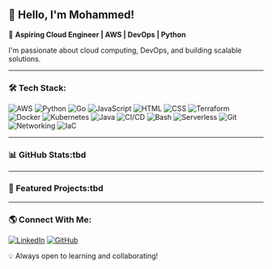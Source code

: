 ## 👋 Hello, I'm Mohammed!

🚀 **Aspiring Cloud Engineer | AWS | DevOps | Python**

 I'm passionate about cloud computing, DevOps, and building scalable solutions.

---

### 🛠️ Tech Stack:
![AWS](https://img.shields.io/badge/AWS-FF9900?style=for-the-badge&logo=amazonaws&logoColor=white)
![Python](https://img.shields.io/badge/Python-3776AB?style=for-the-badge&logo=python&logoColor=white)
![Go](https://img.shields.io/badge/Go-00ADD8?style=for-the-badge&logo=go&logoColor=white)
![JavaScript](https://img.shields.io/badge/JavaScript-F7DF1E?style=for-the-badge&logo=javascript&logoColor=black)
![HTML](https://img.shields.io/badge/HTML5-E34F26?style=for-the-badge&logo=html5&logoColor=white)
![CSS](https://img.shields.io/badge/CSS3-1572B6?style=for-the-badge&logo=css3&logoColor=white)
![Terraform](https://img.shields.io/badge/Terraform-623CE4?style=for-the-badge&logo=terraform&logoColor=white)
![Docker](https://img.shields.io/badge/Docker-2496ED?style=for-the-badge&logo=docker&logoColor=white)
![Kubernetes](https://img.shields.io/badge/Kubernetes-326CE5?style=for-the-badge&logo=kubernetes&logoColor=white)
![Java](https://img.shields.io/badge/Java-007396?style=for-the-badge&logo=java&logoColor=white)
![CI/CD](https://img.shields.io/badge/CI%2FCD-4285F4?style=for-the-badge&logo=githubactions&logoColor=white) 
![Bash](https://img.shields.io/badge/Bash-4EAA25?style=for-the-badge&logo=gnubash&logoColor=white)
![Serverless](https://img.shields.io/badge/Serverless-FD5750?style=for-the-badge&logo=serverless&logoColor=white)
![Git](https://img.shields.io/badge/Git-F05032?style=for-the-badge&logo=git&logoColor=white)
![Networking](https://img.shields.io/badge/Networking-0078D4?style=for-the-badge&logo=cisco&logoColor=white)
![IaC](https://img.shields.io/badge/IaC-623CE4?style=for-the-badge&logo=terraform&logoColor=white)

---

### 📊 GitHub Stats:tbd


---

### 🚀 Featured Projects:tbd

---

### 🌎 Connect With Me:
[![LinkedIn](https://img.shields.io/badge/LinkedIn-blue?style=for-the-badge&logo=linkedin)](www.linkedin.com/in/mohammed-auwalu-23241a23a)
[![GitHub](https://img.shields.io/badge/GitHub-000?style=for-the-badge&logo=github)](https://github.com/whoismuhd)

💡 Always open to learning and collaborating!
